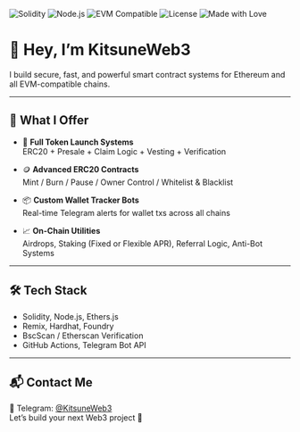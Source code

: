 ![Solidity](https://img.shields.io/badge/Solidity-^0.8.26-blue.svg)
![Node.js](https://img.shields.io/badge/Node.js-18.x-green)
![EVM Compatible](https://img.shields.io/badge/EVM-Compatible-purple)
![License](https://img.shields.io/badge/License-MIT-yellow.svg)
![Made with Love](https://img.shields.io/badge/Made%20with-%E2%9D%A4-red)

# 👋 Hey, I’m KitsuneWeb3

I build secure, fast, and powerful smart contract systems for Ethereum and 
all EVM-compatible chains.

---

## 🔧 What I Offer

- 🚀 **Full Token Launch Systems**  
  ERC20 + Presale + Claim Logic + Vesting + Verification

- 🪙 **Advanced ERC20 Contracts**  
  Mint / Burn / Pause / Owner Control / Whitelist & Blacklist

- 📦 **Custom Wallet Tracker Bots**  
  Real-time Telegram alerts for wallet txs across all chains

- 📈 **On-Chain Utilities**  
  Airdrops, Staking (Fixed or Flexible APR), Referral Logic, Anti-Bot 
Systems

---

## 🛠 Tech Stack

- Solidity, Node.js, Ethers.js  
- Remix, Hardhat, Foundry  
- BscScan / Etherscan Verification  
- GitHub Actions, Telegram Bot API  

---

## 📬 Contact Me

📩 Telegram: [@KitsuneWeb3](https://t.me/KitsuneWeb3)  
Let’s build your next Web3 project 🚀

